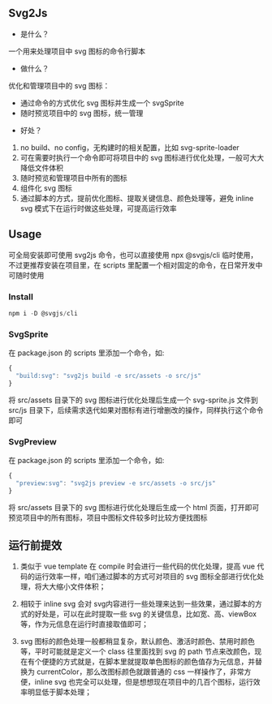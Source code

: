 ## Svg2Js

* 是什么？

一个用来处理项目中 svg 图标的命令行脚本

* 做什么？

优化和管理项目中的 svg 图标：

- 通过命令的方式优化 svg 图标并生成一个 svgSprite
- 随时预览项目中的 svg 图标，统一管理

* 好处？

1. no build、no config，无构建时的相关配置，比如 svg-sprite-loader
2. 可在需要时执行一个命令即可将项目中的 svg 图标进行优化处理，一般可大大降低文件体积
3. 随时预览和管理项目中所有的图标
4. 组件化 svg 图标
5. 通过脚本的方式，提前优化图标、提取关键信息、颜色处理等，避免 inline svg 模式下在运行时做这些处理，可提高运行效率

## Usage

可全局安装即可使用 svg2js 命令，也可以直接使用 npx @svgjs/cli 临时使用，不过更推荐安装在项目里，在 scripts 里配置一个相对固定的命令，在日常开发中可随时使用

### Install

```js
npm i -D @svgjs/cli
```

### SvgSprite

在 package.json 的 scripts 里添加一个命令，如:

```js
{
  "build:svg": "svg2js build -e src/assets -o src/js"
}
```

将 src/assets 目录下的 svg 图标进行优化处理后生成一个 svg-sprite.js 文件到 src/js 目录下，后续需求迭代如果对图标有进行增删改的操作，同样执行这个命令即可

### SvgPreview

在 package.json 的 scripts 里添加一个命令，如:

```js
{
  "preview:svg": "svg2js preview -e src/assets -o src/js"
}
```

将 src/assets 目录下的 svg 图标进行优化处理后生成一个 html 页面，打开即可预览项目中的所有图标，项目中图标文件较多时比较方便找图标

## 运行前提效

1. 类似于 vue template 在 compile 时会进行一些代码的优化处理，提高 vue 代码的运行效率一样，咱们通过脚本的方式可对项目的 svg 图标全部进行优化处理，将大大缩小文件体积；

2. 相较于 inline svg 会对 svg内容进行一些处理来达到一些效果，通过脚本的方式的好处是，可以在此时提取一些 svg 的关键信息，比如宽、高、viewBox等，作为元信息在运行时直接取值即可；

3. svg 图标的颜色处理一般都稍显复杂，默认颜色、激活时颜色、禁用时颜色等，平时可能就是定义一个 class 往里面找到 svg 的 path 节点来改颜色，现在有个便捷的方式就是，在脚本里就提取单色图标的颜色值存为元信息，并替换为 currentColor，那么改图标颜色就跟普通的 css 一样操作了，非常方便，inline svg 也完全可以处理，但是想想现在项目中的几百个图标，运行效率明显低于脚本处理；